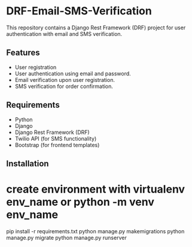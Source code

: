 # DRF-Email-SMS-Verification

This repository contains a Django Rest Framework (DRF) project for user authentication with email and SMS verification.

## Features

- User registration
- User authentication using email and password.
- Email verification upon user registration.
- SMS verification for order confirmation.

## Requirements

- Python
- Django
- Django Rest Framework (DRF)
- Twilio API (for SMS functionality)
- Bootstrap (for frontend templates)

## Installation

# create environment with virtualenv env_name or python -m venv env_name
pip install -r requirements.txt
python manage.py makemigrations
python manage.py migrate
python manage.py runserver
